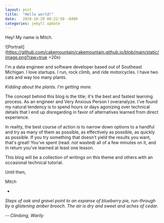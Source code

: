 ```yaml
---
layout: post
title:  "Hello world!"
date:   2020-10-20 00:22:50 -0400
categories: jekyll update
---
```


Hey! My name is Mitch.

![Portrait](https://github.com/cakemountain/cakemountain.github.io/blob/main/static/image.png?raw=true =20x)

I'm a data engineer and software developer based out of Southeast Michigan. I love startups. I run, rock climb, and ride motorcycles. I have two cats and way too many plants.

_Kidding about the plants. I'm getting more._

The concept behind this blog is the title; it's the best and fastest learning process. As an engineer and Very Anxious Person I overanalyze. I've found my natural tendency is to spend hours or days agonizing over technical details that I end up disregarding in favor of alternatives learned from direct experience.

In reality, the best course of action is to narrow down options to a handful and try as many of them as possible, as effectively as possible, as quickly as possible. If you try something that doesn't yield the results you want, that's great! You've spent (read: _not_ wasted) all of a few minutes on it, and in return you've learned at least one lesson.

This blog will be a collection of writings on this theme and others with an occasional technical tutorial.

Until then,

Mitch

-

_Steps of oak and gravel point to an expanse of blueberry pie, run-through by a glistening amber brooch. The air is dry and sweet and aches of cedar._

-- _Climbing, Warily_